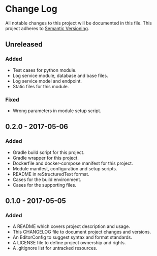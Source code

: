 # Change Log

All notable changes to this project will be documented in this file. This
project adheres to [Semantic Versioning](http://semver.org).

## Unreleased

### Added

  - Test cases for python module.
  - Log service module, database and base files.
  - Log service model and endpoint.
  - Static files for this module.

### Fixed

  - Wrong parameters in module setup script.

## 0.2.0 - 2017-05-06

### Added

  - Gradle build script for this project.
  - Gradle wrapper for this project.
  - Dockerfile and docker-compose manifest for this project.
  - Module manifest, configuration and setup scripts.
  - README in reStructuredText format.
  - Cases for the build environment.
  - Cases for the supporting files.

## 0.1.0 - 2017-05-05

### Added

  - A README which covers project description and usage.
  - This CHANGELOG file to document project changes and versions.
  - An EditorConfig to suggest syntax and format standards.
  - A LICENSE file to define project ownership and rights.
  - A .gitignore list for untracked resources.
